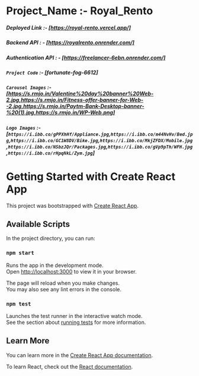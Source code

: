 # Project_Name :- Royal_Rento 

   ##### Deployed Link :- [https://royal-rento.vercel.app/]

   ##### Backend API : - [https://royalrento.onrender.com/]
   ##### Authentication API : - [https://freelancer-6ebn.onrender.com/]

   ##### `Project Code` :- [fortunate-fog-6612]

   ##### `Carousel Images` :- [https://s.rmjo.in/Valentine%20day%20banner%20Web-2.jpg,https://s.rmjo.in/Fitness-offer-banner-for-Web--2.jpg,https://s.rmjo.in/Paytm-Bank-Desktop-banner-%20(1).jpg,https://s.rmjo.in/WP-Web.png]

   ##### `Logo Images` :- [`https://i.ibb.co/gPPXhHf/Appliance.jpg`,`https://i.ibb.co/m44NvHv/Bed.jpg`,`https://i.ibb.co/GC1W8DV/Bike.jpg`,`https://i.ibb.co/MkjZFDX/Mobile.jpg`,`https://i.ibb.co/NSbzJQr/Packages.jpg`,`https://i.ibb.co/gVp9pTh/WFH.jpg`,`https://i.ibb.co/rHpqNkL/Zym.jpg`]


# Getting Started with Create React App

This project was bootstrapped with [Create React App](https://github.com/facebook/create-react-app).
   

## Available Scripts

In the project directory, you can run:

### `npm start`

Runs the app in the development mode.\
Open [http://localhost:3000](http://localhost:3000) to view it in your browser.

The page will reload when you make changes.\
You may also see any lint errors in the console.

### `npm test`

Launches the test runner in the interactive watch mode.\
See the section about [running tests](https://facebook.github.io/create-react-app/docs/running-tests) for more information.


## Learn More

You can learn more in the [Create React App documentation](https://facebook.github.io/create-react-app/docs/getting-started).

To learn React, check out the [React documentation](https://reactjs.org/).
